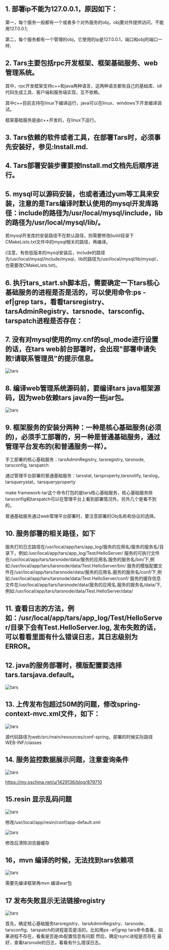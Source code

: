 ## 1. 部署ip不能为127.0.0.1，原因如下：

第一，每个服务一般都有一个或者多个对外服务的obj，obj要对外提供访问，不能用127.0.0.1;

第二，每个服务都有一个管理的obj，它使用的ip是127.0.0.1，端口和obj的端口一样;

## 2. Tars主要包括rpc开发框架、框架基础服务、web管理系统。

其中，rpc开发框架支持c++和java两种语言，这两种语言都有自己的基础库、idl代码生成工具、客户端和服务端实现，互不依赖。

其中c++目前支持在linux下编译运行，java可以在linux、windows下开发编译调试。

框架基础服务是由c++开发的，在linux下运行。

## 3. Tars依赖的软件或者工具，在部署Tars时，必须事先安装好，参见:Install.md.

## 4. Tars部署安装步骤要按Install.md文档先后顺序进行。

## 5. mysql可以源码安装，也或者通过yum等工具来安装，注意的是Tars编译时默认使用的mysql开发库路径：include的路径为/usr/local/mysql/include，lib的路径为/usr/local/mysql/lib/。

若mysql开发库的安装路径不在默认路径，则需要修改build目录下CMakeLists.txt文件中的mysql相关的路径，再编译。

(注意，有些低版本的mysql安装后，include的路径为/usr/local/mysql/include/mysql，lib的路径为/usr/local/mysql/lib/mysql/，也需要改CMakeLists.txt)。

## 6. 执行tars_start.sh脚本后，需要确定一下tars核心基础服务的进程是否是活的，可以使用命令:ps -ef|grep tars，看看tarsregistry、tarsAdminRegistry、tarsnode、tarsconfig、tarspatch进程是否存在：

## 7. 没有对mysql使用的my.cnf的sql_mode进行设置的话，在tars web前台部署时，会出现"部署申请失败!请联系管理员"的提示信息。

![tars](docs/question_images/mysql_sqlmode.png)

## 8. 编译web管理系统源码前，要编译tars java框架源码，因为web依赖tars java的一些jar包。

![tars](docs/question_images/tars-java-jar.png)

## 9. 框架服务的安装分两种：一种是核心基础服务(必须的)，必须手工部署的，另一种是普通基础服务，通过管理平台发布的(和普通服务一样）。

手工部署的核心基础服务：tarsAdminRegistry, tarsregistry, tarsnode, tarsconfig, tarspatch

通过管理平台部署的普通基础服务：tarsstat, tarsproperty,tarsnotify, tarslog，tarsquerystat，tarsqueryproperty

make framework-tar这个命令打包的是tars核心基础服务，核心基础服务除tarsconfig和tarspatch可以在管理平台上看到部署情况外，另外几个是看不到的。

普通基础服务通过web管理平台部署时，要注意部署的Obj名称和协议的选择。

## 10. 服务部署的相关路径，如下
服务打的日志路径在/usr/local/app/tars/app_log/服务的应用名/服务的服务名/目录下，例如:/usr/local/app/tars/app_log/Test/HelloServer/
服务的可执行文件在/usr/local/app/tars/tarsnode/data/服务的应用名.服务的服务名/bin/下,例如:/usr/local/app/tars/tarsnode/data/Test.HelloServer/bin/
服务的模版配置文件在/usr/local/app/tars/tarsnode/data/服务的应用名.服务的服务名/conf/下,例如:/usr/local/app/tars/tarsnode/data/Test.HelloServer/conf/
服务的缓存信息文件在/usr/local/app/tars/tarsnode/data/服务的应用名.服务的服务名/data/下,例如:/usr/local/app/tars/tarsnode/data/Test.HelloServer/data/

## 11. 查看日志的方法，例如：/usr/local/app/tars/app_log/Test/HelloServer/目录下会有Test.HelloServer.log, 发布失败的话，可以看看里面有什么错误日志，其日志级别为ERROR。

## 12. java的服务部署时，模版配置要选择tars.tarsjava.default。

![tars](docs/question_images/java_server_deploy.png)

## 13. 上传发布包超过50M的问题，修改spring-context-mvc.xml文件，如下：

![tars](docs/question_images/50MB.png)

源代码路径为web/src/main/resources/conf-spring，部署的时候实际路径WEB-INF/classes

## 14. 服务监控数据展示问题，注意查询条件

![tars](docs/question_images/stat.png)

https://my.oschina.net/u/1429136/blog/879710

## 15.resin 显示乱码问题

![tars](docs/question_images/encoding_error.png)

修改/usr/local/app/resin/conf/app-default.xml

![tars](docs/question_images/resin.png)

修改后清除浏览器缓存

## 16，mvn 编译的时候，无法找到tars依赖项
![tars](docs/question_images/tars_not_resolve.png)

需要先编译框架再mvn 编译war包


## 17 发布失败显示无法链接registry 

![tars](docs/question_images/registry_not_founded.png)

首先，确定核心基础服务tarsregistry、tarsAdminRegistry、tarsnode、tarsconfig、tarspatch的进程是否是活的，比如用ps -ef|grep tars命令查看，如果进程不存在，看看是否是db配置信息有问题
然后，确定rsync进程是否存在
最好，查看tarsnode的日志，看看有什么错误日志。




